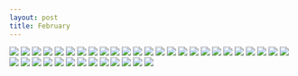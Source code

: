 ```yaml
---
layout: post
title: February
---
```


![](https://i.imgur.com/YztxzrJ.jpg)
![](https://i.imgur.com/15Joduv.jpg)
![](https://i.imgur.com/ci50tPz.jpg)
![](https://i.imgur.com/gs7p05n.jpg)
![](https://i.imgur.com/wRr98Gs.jpg)
![](https://i.imgur.com/HXd056G.jpg)
![](https://i.imgur.com/pSuz50r.jpg)
![](https://i.imgur.com/5tF6Lyn.jpg)
![](https://i.imgur.com/wAwzCNw.jpg)
![](https://i.imgur.com/EJSG2YO.jpg)
![](https://i.imgur.com/n5aAQAX.jpg)
![](https://i.imgur.com/y88IOzX.jpg)
![](https://i.imgur.com/o1KrGc2.jpg)
![](https://i.imgur.com/ujCWZ8D.jpg)
![](https://i.imgur.com/Bec6ZJ5.jpg)
![](https://i.imgur.com/l1E5n1H.jpg)
![](https://i.imgur.com/9nMPb0d.jpg)
![](https://i.imgur.com/l0cd49c.jpg)
![](https://i.imgur.com/90tnj67.jpg)
![](https://i.imgur.com/qKtdUI1.jpg)
![](https://i.imgur.com/3JOa6pS.jpg)
![](https://i.imgur.com/e7I7PpS.jpg)
![](https://i.imgur.com/Qkh71W3.jpg)
![](https://i.imgur.com/jllCtAy.jpg)
![](https://imgur.com/s7eXEqO.jpg)
![](https://imgur.com/EfDL7Cz.jpg)
![](https://imgur.com/XxHuUGx.jpg)
![](https://imgur.com/EfZ6d1U.jpg)
![](https://imgur.com/j3inUEg.jpg)
![](https://imgur.com/29fgbDr.jpg)
![](https://imgur.com/YKbNLZW.jpg)
![](https://imgur.com/TtSD0XO.jpg)
![](https://imgur.com/p3dm0Sj.jpg)
![](https://imgur.com/qBQIuIR.jpg)
![](https://imgur.com/mr9y2gU.jpg)
![](https://imgur.com/pbLc9Wu.jpg)
![](https://i.imgur.com/JHmPwpS.jpg)
![](https://i.imgur.com/OqVz7eM.jpg)
